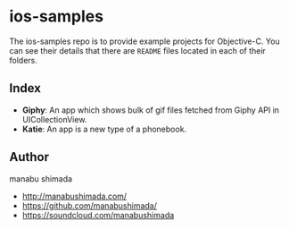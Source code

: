 # ios-samples

The ios-samples repo is to provide example projects for Objective-C.
You can see their details that there are `README` files located in each of their folders.

## Index

* **Giphy**: An app which shows bulk of gif files fetched from Giphy API in UICollectionView.
* **Katie**: An app is a new type of a phonebook.

## Author
manabu shimada
- http://manabushimada.com/
- https://github.com/manabushimada/
- https://soundcloud.com/manabushimada
